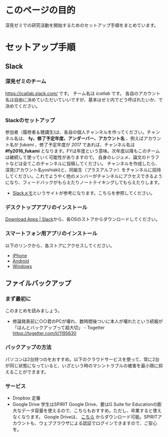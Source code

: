 # このページの目的
深見ゼミでの研究活動を開始するためのセットアップ手順をまとめています。

# セットアップ手順
## Slack
### 深見ゼミのチーム
https://icatlab.slack.com/ です。
チーム名は _icatlab_ です。
各自のアカウント名は自由に決めていただいていいですが、基本はゼミ内でどう呼ばれたいか、で決めてください。

### Slackのセットアップ
参加者（履修者＆聴講生)は、各自の個人チャンネルを作ってください。チャンネル名は、 __fy、修了予定年度、アンダーバー、アカウント名__ 、例えばアカウント名が _fukami_ 、修了予定年度が _2017_ であれば、チャンネル名は __#fy2016_fukami__ となります。FYは年度という意味。次年度以降もこのチームは継続して使っていく可能性がありますので。
自身のレジュメ、論文のドラフトなどは全てこのチャンネルに投稿してください。
チャンネルを作成したら、深見(アカウント名yoshiaki)と、同級生（プラスアルファ）をチャンネルに招待してください。これでようやく他のメンバーがチャンネルにアクセスできるようになり、フィードバックがもらえたりノートテイキングしてもらえたりします。

- [Slackメモ](http://slack.keihin.blue/)というサイトが参考になります。こちらを参照してください。

### デスクトップアプリのインストール
[Download Apps | Slack](https://slack.com/downloads)から、各OSのストアからダウンロードしてください。

### スマートフォン用アプリのインストール
以下のリンクから、各ストアにアクセスしてください。
- [iPhone](https://itunes.apple.com/jp/app/slack-team-communication/id618783545?mt=8)
- [Android](https://play.google.com/store/apps/details?id=com.Slack)
- [Windows](http://www.itmedia.co.jp/news/articles/1503/19/news102.html)

## ファイルバックアップ
### まず最初に
このまとめを読みましょう。
- 修論発表前に○○君のPCが壊れ、数時間後ついに本人が壊れたという続報が「ほんとバックアップって超大切」 - Togetter https://togetter.com/li/1195630

### バックアップの方法
パソコンは2台持つのをおすすめ。以下のクラウドサービスを使って、常に2台が同じ状態になっていると、いざという時のマシントラブルの被害を最小限に抑えることができます。

### サービス
- Dropbox 定番
- Google Drive 学生はSPIRIT Google Drive、要はG Suite for Educationの膨大なデータ容量を使えるので、こちらもおすすめ。ただし、卒業すると使えなくなります。 Google Driveは、 [こちら](https://support.google.com/drive/answer/2374987) からダウンロード可能。SPIRITアカウントも、ウェブブラウザによる認証でログインできますので、ご安心を。
